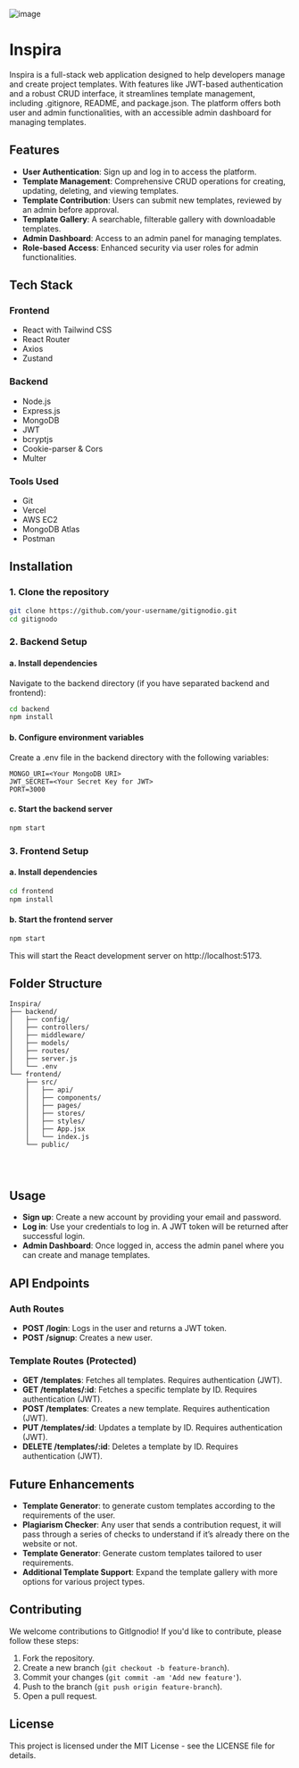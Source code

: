 ![image](https://github.com/user-attachments/assets/df11ed47-7c5f-4bca-8fcb-44340c9ccdf5)


# Inspira

Inspira is a full-stack web application designed to help developers manage and create project templates. With features like JWT-based authentication and a robust CRUD interface, it streamlines template management, including .gitignore, README, and package.json. The platform offers both user and admin functionalities, with an accessible admin dashboard for managing templates.

## Features

- **User Authentication**: Sign up and log in to access the platform.
- **Template Management**: Comprehensive CRUD operations for creating, updating, deleting, and viewing templates.
- **Template Contribution**: Users can submit new templates, reviewed by an admin before approval.
- **Template Gallery**: A searchable, filterable gallery with downloadable templates.
- **Admin Dashboard**: Access to an admin panel for managing templates.
- **Role-based Access**: Enhanced security via user roles for admin functionalities.

## Tech Stack

### Frontend
- React with Tailwind CSS
- React Router
- Axios
- Zustand
  
### Backend
- Node.js
- Express.js
- MongoDB
- JWT
- bcryptjs
- Cookie-parser & Cors
- Multer

### Tools Used
- Git
- Vercel
- AWS EC2
- MongoDB Atlas
- Postman
  

## Installation

### 1. Clone the repository

```bash
git clone https://github.com/your-username/gitignodio.git
cd gitignodo
```

### 2. Backend Setup

#### a. Install dependencies

Navigate to the backend directory (if you have separated backend and frontend):

```bash
cd backend
npm install
```

#### b. Configure environment variables

Create a .env file in the backend directory with the following variables:

```env
MONGO_URI=<Your MongoDB URI>
JWT_SECRET=<Your Secret Key for JWT>
PORT=3000
```

#### c. Start the backend server

```bash
npm start
```

### 3. Frontend Setup

#### a. Install dependencies

```bash
cd frontend
npm install
```

#### b. Start the frontend server

```bash
npm start
```

This will start the React development server on http://localhost:5173.

## Folder Structure
```
Inspira/
├── backend/
│   ├── config/
│   ├── controllers/
│   ├── middleware/
│   ├── models/
│   ├── routes/
│   ├── server.js
│   └── .env
└── frontend/
    ├── src/
    │   ├── api/
    │   ├── components/
    │   ├── pages/
    │   ├── stores/
    │   ├── styles/
    │   ├── App.jsx
    │   └── index.js
    └── public/




```

## Usage

- **Sign up**: Create a new account by providing your email and password.
- **Log in**: Use your credentials to log in. A JWT token will be returned after successful login.
- **Admin Dashboard**: Once logged in, access the admin panel where you can create and manage templates.

## API Endpoints

### Auth Routes

- **POST /login**: Logs in the user and returns a JWT token.
- **POST /signup**: Creates a new user.

### Template Routes (Protected)

- **GET /templates**: Fetches all templates. Requires authentication (JWT).
- **GET /templates/:id**: Fetches a specific template by ID. Requires authentication (JWT).
- **POST /templates**: Creates a new template. Requires authentication (JWT).
- **PUT /templates/:id**: Updates a template by ID. Requires authentication (JWT).
- **DELETE /templates/:id**: Deletes a template by ID. Requires authentication (JWT).

## Future Enhancements

- **Template Generator**: to generate custom templates according to the requirements of the 
user.
- **Plagiarism Checker**: Any user that sends a contribution request, it will pass through a series of checks to understand if it’s already there on the website or not.
- **Template Generator**: Generate custom templates tailored to user requirements.
- **Additional Template Support**: Expand the template gallery with more options for various project types.


## Contributing

We welcome contributions to GitIgnodio! If you'd like to contribute, please follow these steps:

1. Fork the repository.
2. Create a new branch (`git checkout -b feature-branch`).
3. Commit your changes (`git commit -am 'Add new feature'`).
4. Push to the branch (`git push origin feature-branch`).
5. Open a pull request.

## License

This project is licensed under the MIT License - see the LICENSE file for details.
